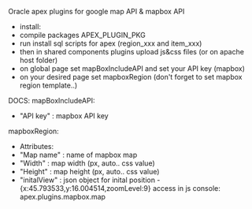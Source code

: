 Oracle apex plugins for google map API & mapbox API
- install:
- compile packages APEX_PLUGIN_PKG
- run install sql scripts for apex (region_xxx and item_xxx)
- then in shared components plugins upload js&css files (or on apache host folder)
- on global page set mapBoxIncludeAPI and set your API key (mapbox)
- on your desired page set mapboxRegion (don't forget to set mapbox region template..)

DOCS:
mapBoxIncludeAPI:
   - "API key"    : mapbox API key

mapboxRegion:
   - Attributes:
   - "Map name"   : name of mapbox map
   - "Width"      : map width   (px, auto.. css value)
   - "Height"     : map height  (px, auto.. css value)
   - "initalView" : json object for inital position - {x:45.793533,y:16.004514,zoomLevel:9}
access in js console: apex.plugins.mapbox.map

